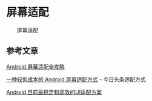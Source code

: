 # 屏幕适配

　　屏幕适配



## 参考文章

[Android 屏幕适配全攻略](https://blog.csdn.net/zhaokaiqiang1992/article/details/45419023)

[一种较低成本的 Android 屏幕适配方式](https://zhuanlan.zhihu.com/p/37199709) - 今日头条适配方式

[Android 目前最稳定和高效的UI适配方案](https://www.jianshu.com/p/a4b8e4c5d9b0)